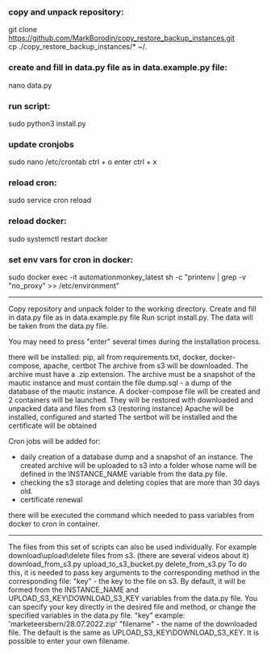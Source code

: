 ### copy and unpack repository:   
git clone https://github.com/MarkBorodin/copy_restore_backup_instances.git   
cp ./copy_restore_backup_instances/* ~/.   

### create and fill in data.py file as in data.example.py file:   
nano data.py
  
### run script:   
sudo python3 install.py   

### update cronjobs
sudo nano /etc/crontab
ctrl + o
enter
ctrl + x

### reload cron:   
sudo service cron reload

### reload docker:   
sudo systemctl restart docker

### set env vars for cron in docker:   
sudo docker exec -it automationmonkey_latest sh -c "printenv | grep -v "no_proxy" >> /etc/environment"

***

Copy repository and unpack folder to the working directory.
Create and fill in data.py file as in data.example.py file
Run script install.py.
The data will be taken from the data.py file.

You may need to press "enter" several times during the installation process.

there will be installed: pip, all from requirements.txt, docker, docker-compose, apache, certbot
The archive from s3 will be downloaded. The archive must have a .zip extension. The archive must be a snapshot of the mautic instance and must contain the file dump.sql - a dump of the database of the mautic instance.
A docker-compose file will be created and 2 containers will be launched. They will be restored with downloaded and unpacked data and files from s3 (restoring instance)
Apache will be installed, configured and started
The sertbot will be installed and the certificate will be obtained

Cron jobs will be added for:
- daily creation of a database dump and a snapshot of an instance. The created archive will be uploaded to s3 into a folder whose name will be defined in the INSTANCE_NAME variable from the data.py file.
- checking the s3 storage and deleting copies that are more than 30 days old.
- certificate renewal

there will be executed the command which needed to pass variables from docker to cron in container.

***

The files from this set of scripts can also be used individually. For example download\upload\delete files from s3. (there are several videos about it)
download_from_s3.py
upload_to_s3_bucket.py
delete_from_s3.py
To do this, it is needed to pass key arguments to the corresponding method in the corresponding file:
"key" - the key to the file on s3. By default, it will be formed from the INSTANCE_NAME and UPLOAD_S3_KEY\DOWNLOAD_S3_KEY variables from the data.py file. You can specify your key directly in the desired file and method, or change the specified variables in the data.py file. "key" example: 'marketeersbern/28.07.2022.zip'
"filename" - the name of the downloaded file. The default is the same as UPLOAD_S3_KEY\DOWNLOAD_S3_KEY. It is possible to enter your own filename.




